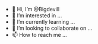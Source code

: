 - 👋 Hi, I’m @Bigdevill
- 👀 I’m interested in ...
- 🌱 I’m currently learning ...
- 💞️ I’m looking to collaborate on ...
- 📫 How to reach me ...

<!---
Bigdevill/Bigdevill is a ✨ special ✨ repository because its `README.md` (this file) appears on your GitHub profile.
You can click the Preview link to take a look at your changes.
--->
